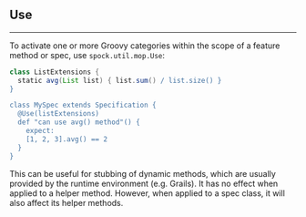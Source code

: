 ## Use
----

To activate one or more Groovy categories within the scope of a feature method or spec, use `spock.util.mop.Use`:

```groovy
class ListExtensions {
  static avg(List list) { list.sum() / list.size() }
}

class MySpec extends Specification {
  @Use(listExtensions)
  def "can use avg() method"() {
    expect:
    [1, 2, 3].avg() == 2
  }
}
```

This can be useful for stubbing of dynamic methods, which are usually provided by the runtime environment (e.g. Grails). It has no effect when applied to a helper method. However, when applied to a spec class, it will also affect its helper methods.
